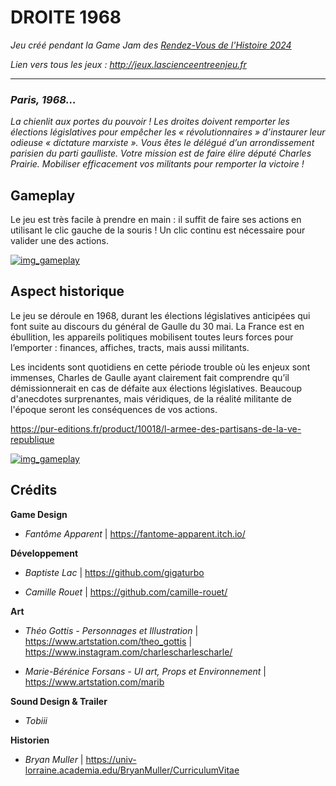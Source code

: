 # DROITE 1968

*Jeu créé pendant la Game Jam des [Rendez-Vous de l'Histoire 2024](http://rdvh2024.lascienceentreenjeu.fr/)*

*Lien vers tous les jeux : http://jeux.lascienceentreenjeu.fr*

---
### *Paris, 1968...*

*La chienlit aux portes du pouvoir ! Les droites doivent remporter les élections législatives pour empêcher les « révolutionnaires » d’instaurer leur odieuse « dictature marxiste  ». Vous êtes le délégué d’un arrondissement parisien du parti gaulliste. Votre mission est de faire élire député Charles Prairie. Mobiliser efficacement vos militants pour remporter la victoire !*

## Gameplay

Le jeu est très facile à prendre en main : il suffit de faire ses actions en utilisant le clic gauche de la souris ! Un clic continu est nécessaire pour valider une des actions.

[![img_gameplay](https://img.itch.zone/aW1nLzE3OTcyMDA1LnBuZw==/original/9a6tMz.png)]([https://img.itch.zone/aW1nLzE3OTcyMDA1LnBuZw==/original/9a6tMz.png](https://aimeube.itch.io/droite-1968))

## Aspect historique

Le jeu se déroule en 1968, durant les élections législatives anticipées qui font suite au discours du général de Gaulle du 30 mai. La France est en ébullition, les appareils politiques mobilisent toutes leurs forces pour l’emporter : finances, affiches, tracts, mais aussi militants.

Les incidents sont quotidiens en cette période trouble où les enjeux sont immenses, Charles de Gaulle ayant clairement fait comprendre qu’il démissionnerait en cas de défaite aux élections législatives.  Beaucoup d'anecdotes surprenantes, mais véridiques, de la réalité militante de l'époque seront les conséquences de vos actions.

https://pur-editions.fr/product/10018/l-armee-des-partisans-de-la-ve-republique

[![img_gameplay](https://img.itch.zone/aW1nLzE3OTcyNTYzLnBuZw==/original/lK7g6u.png)]([https://img.itch.zone/aW1nLzE3OTcyMDA1LnBuZw==/original/9a6tMz.png](https://aimeube.itch.io/droite-1968))

## Crédits

**Game Design**

- *Fantôme Apparent* | https://fantome-apparent.itch.io/

**Développement**

- *Baptiste Lac* | https://github.com/gigaturbo

- *Camille Rouet* | https://github.com/camille-rouet/

**Art**

- *Théo Gottis - Personnages et Illustration* | https://www.artstation.com/theo_gottis | https://www.instagram.com/charlescharlescharle/

- *Marie-Bérénice Forsans - UI art, Props et  Environnement* | https://www.artstation.com/marib

**Sound Design & Trailer**

- *Tobiii*

**Historien**

- *Bryan Muller* | https://univ-lorraine.academia.edu/BryanMuller/CurriculumVitae
